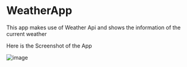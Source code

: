 # WeatherApp

This app makes use of Weather Api and shows the information of the current weather 

Here is the Screenshot of the App


![image](https://user-images.githubusercontent.com/35973080/37663603-8d656256-2c7f-11e8-9d7d-17e7c3eb82f8.png)
